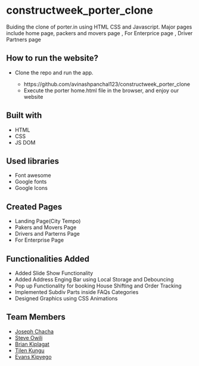 # constructweek_porter_clone
Buiding the clone of porter.in using HTML CSS and Javascript. Major pages include home page, packers and movers page , For Enterprice page , Driver Partners page


## How to run the website?
<ul>
  <li>Clone the repo and run the app.</li>
  <ul>
    <li>https://github.com/avinashpanchal123/constructweek_porter_clone</li>
    <li>Execute the porter home.html file in the browser, and enjoy our website</li>
  </ul>
</ul>

## Built with
<ul>
  <li>HTML</li>
  <li>CSS</li>
  <li>JS DOM</li>
</ul>

## Used libraries
<ul>
  <li>Font awesome</li>
  <li>Google fonts</li>
  <li>Google Icons</li>
  
</ul>

## Created Pages 
<ul>
  <li>Landing Page(City Tempo)</li>
  <li>Pakers and Movers Page</li>
  <li>Drivers and Parterns Page</li>
  <li>For Enterprise Page </li>
</ul>

## Functionalities Added
<ul>
  <li>Added Slide Show Functionality</li>
  <li>Added Address Enging Bar using Local Storage and Debouncing</li>
  <li>Pop up Functionality for booking House Shifting and Order Tracking</li>
  <li>Implemented Subdiv Parts inside FAQs Categories</li>
  <li>Designed Graphics using CSS Animations</li>
 
</ul>

## Team Members 
<ul>
  <li><a href="http://github.com/Vivek14kr">Joseph Chacha</a></li>
  <li><a href="https://github.com/AbhishekKumarJha3098">Steve Owili</a></li>
  <li><a href="https://github.com/krushnakatore">Brian Kiplagat</a></li>
  <li><a href="https://github.com/Tushar-chauhan198">Tilen Kungu</a></li>
  <li><a href="https://github.com/avinashpanchal123">Evans Kipyego</a></li>
</ul>
